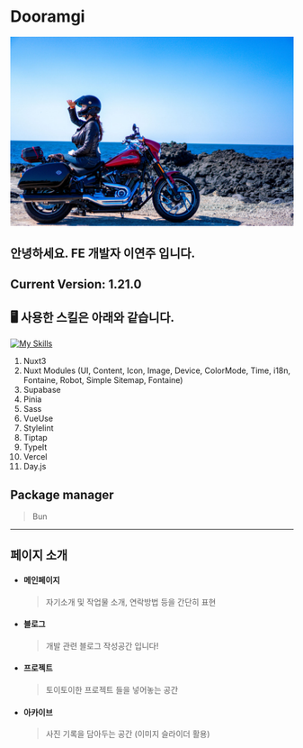 # Dooramgi

![Dewdew](./.github/assets/dewdew.jpg)

## 안녕하세요. FE 개발자 이연주 입니다.

## Current Version: 1.21.0

## 🖥️ 사용한 스킬은 아래와 같습니다.

[![My Skills](https://skillicons.dev/icons?i=nuxtjs,vue,supabase,vercel,vite,ts,js,postgres,html,sass,vscode,vim,github)](https://skillicons.dev)

1. Nuxt3
2. Nuxt Modules (UI, Content, Icon, Image, Device, ColorMode, Time, i18n, Fontaine, Robot, Simple Sitemap, Fontaine)
3. Supabase
4. Pinia
5. Sass
6. VueUse
7. Stylelint
8. Tiptap
9. TypeIt
10. Vercel
11. Day.js

## Package manager

> Bun

---

## 페이지 소개

- #### 메인페이지

  > 자기소개 및 작업물 소개, 연락방법 등을 간단히 표현

- #### 블로그

  > 개발 관련 블로그 작성공간 입니다!

- #### 프로젝트

  > 토이토이한 프로젝트 들을 넣어놓는 공간

- #### 아카이브
  > 사진 기록을 담아두는 공간
  > (이미지 슬라이더 활용)
